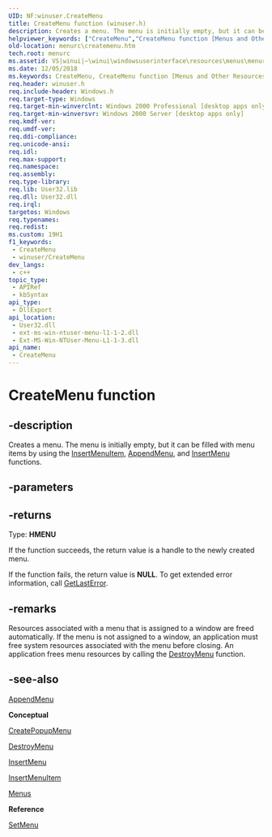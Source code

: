 ```yaml
---
UID: NF:winuser.CreateMenu
title: CreateMenu function (winuser.h)
description: Creates a menu. The menu is initially empty, but it can be filled with menu items by using the InsertMenuItem, AppendMenu, and InsertMenu functions.
helpviewer_keywords: ["CreateMenu","CreateMenu function [Menus and Other Resources]","_win32_CreateMenu","_win32_createmenu_cpp","menurc.createmenu","winui._win32_createmenu","winuser/CreateMenu"]
old-location: menurc\createmenu.htm
tech.root: menurc
ms.assetid: VS|winui|~\winui\windowsuserinterface\resources\menus\menureference\menufunctions\createmenu.htm
ms.date: 12/05/2018
ms.keywords: CreateMenu, CreateMenu function [Menus and Other Resources], _win32_CreateMenu, _win32_createmenu_cpp, menurc.createmenu, winui._win32_createmenu, winuser/CreateMenu
req.header: winuser.h
req.include-header: Windows.h
req.target-type: Windows
req.target-min-winverclnt: Windows 2000 Professional [desktop apps only]
req.target-min-winversvr: Windows 2000 Server [desktop apps only]
req.kmdf-ver: 
req.umdf-ver: 
req.ddi-compliance: 
req.unicode-ansi: 
req.idl: 
req.max-support: 
req.namespace: 
req.assembly: 
req.type-library: 
req.lib: User32.lib
req.dll: User32.dll
req.irql: 
targetos: Windows
req.typenames: 
req.redist: 
ms.custom: 19H1
f1_keywords:
 - CreateMenu
 - winuser/CreateMenu
dev_langs:
 - c++
topic_type:
 - APIRef
 - kbSyntax
api_type:
 - DllExport
api_location:
 - User32.dll
 - ext-ms-win-ntuser-menu-l1-1-2.dll
 - Ext-MS-Win-NTUser-Menu-L1-1-3.dll
api_name:
 - CreateMenu
---
```


# CreateMenu function


## -description

Creates a menu. The menu is initially empty, but it can be filled with menu items by using the <a href="https://docs.microsoft.com/windows/desktop/api/winuser/nf-winuser-insertmenuitema">InsertMenuItem</a>, <a href="https://docs.microsoft.com/windows/desktop/menurc/u">AppendMenu</a>, and <a href="https://docs.microsoft.com/windows/desktop/api/winuser/nf-winuser-insertmenua">InsertMenu</a> functions.

## -parameters

## -returns

Type: <b>HMENU</b>

If the function succeeds, the return value is a handle to the newly created menu.

If the function fails, the return value is <b>NULL</b>. To get extended error information, call <a href="https://docs.microsoft.com/windows/desktop/api/errhandlingapi/nf-errhandlingapi-getlasterror">GetLastError</a>.

## -remarks

Resources associated with a menu that is assigned to a window are freed automatically. If the menu is not assigned to a window, an application must free system resources associated with the menu before closing. An application frees menu resources by calling the <a href="https://docs.microsoft.com/windows/desktop/api/winuser/nf-winuser-destroymenu">DestroyMenu</a> function.

## -see-also

<a href="https://docs.microsoft.com/windows/desktop/menurc/u">AppendMenu</a>



<b>Conceptual</b>



<a href="https://docs.microsoft.com/windows/desktop/api/winuser/nf-winuser-createpopupmenu">CreatePopupMenu</a>



<a href="https://docs.microsoft.com/windows/desktop/api/winuser/nf-winuser-destroymenu">DestroyMenu</a>



<a href="https://docs.microsoft.com/windows/desktop/api/winuser/nf-winuser-insertmenua">InsertMenu</a>



<a href="https://docs.microsoft.com/windows/desktop/api/winuser/nf-winuser-insertmenuitema">InsertMenuItem</a>



<a href="https://docs.microsoft.com/windows/desktop/menurc/menus">Menus</a>



<b>Reference</b>



<a href="https://docs.microsoft.com/windows/desktop/api/winuser/nf-winuser-setmenu">SetMenu</a>

